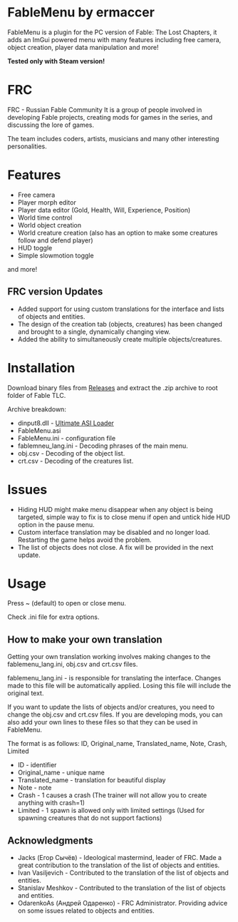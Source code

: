 # FableMenu by ermaccer

FableMenu is a plugin for the PC version of Fable: The Lost Chapters, it adds an ImGui powered menu with many features including free camera, object creation, player data manipulation and more!

**Tested only with Steam version!**

# FRC

FRC - Russian Fable Community
It is a group of people involved in developing Fable projects, creating mods for games in the series, and discussing the lore of games.

The team includes coders, artists, musicians and many other interesting personalities.


# Features

- Free camera
- Player morph editor
- Player data editor (Gold, Health, Will, Experience, Position)
- World time control
- World object creation
- World creature creation (also has an option to make some creatures follow and defend player)
- HUD toggle
- Simple slowmotion toggle

and more!

## FRC version Updates

- Added support for using custom translations for the interface and lists of objects and entities.
- The design of the creation tab (objects, creatures) has been changed and brought to a single, dynamically changing view.
- Added the ability to simultaneously create multiple objects/creatures.

# Installation

Download binary files from [Releases](https://github.com/AGLamake/FableMenu/releases) and extract the .zip
archive to root folder of Fable TLC.

Archive breakdown:

 - dinput8.dll - [Ultimate ASI Loader](https://github.com/ThirteenAG/Ultimate-ASI-Loader/)
 - FableMenu.asi 
 - FableMenu.ini - configuration file
 - fablemneu_lang.ini - Decoding phrases of the main menu.
 - obj.csv - Decoding of the object list.
 - crt.csv - Decoding of the creatures list.

# Issues
- Hiding HUD might make menu disappear when any object is being targeted, simple way to fix is to close menu if open and untick hide HUD option in the pause menu.
- Custom interface translation may be disabled and no longer load. Restarting the game helps avoid the problem.
- The list of objects does not close. A fix will be provided in the next update.

# Usage

Press ~ (default) to open or close menu.

Check .ini file for extra options.


## How to make your own translation

Getting your own translation working involves making changes to the fablemenu_lang.ini, obj.csv and crt.csv files.

fablemenu_lang.ini - is responsible for translating the interface.
Changes made to this file will be automatically applied.
Losing this file will include the original text.

If you want to update the lists of objects and/or creatures, you need to change the obj.csv and crt.csv files.
If you are developing mods, you can also add your own lines to these files so that they can be used in FableMenu.

The format is as follows:
ID, Original_name, Translated_name, Note, Crash, Limited
- ID - identifier
- Original_name - unique name
- Translated_name - translation for beautiful display
- Note - note
- Crash - 1 causes a crash (The trainer will not allow you to create anything with crash=1)
- Limited - 1 spawn is allowed only with limited settings (Used for spawning creatures that do not support factions)

## Acknowledgments

- Jacks (Егор Сычёв) - Ideological mastermind, leader of FRC. Made a great contribution to the translation of the list of objects and entities.
- Ivan Vasiljevich - Contributed to the translation of the list of objects and entities.
- Stanislav Meshkov - Contributed to the translation of the list of objects and entities.
- OdarenkoAs (Андрей Одаренко) - FRC Administrator. Providing advice on some issues related to objects and entities.

